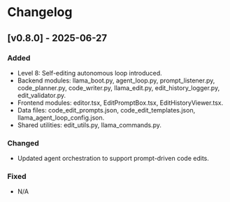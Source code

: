 # Changelog

## [v0.8.0] - 2025-06-27
### Added
- Level 8: Self-editing autonomous loop introduced.
- Backend modules: llama_boot.py, agent_loop.py, prompt_listener.py, code_planner.py, code_writer.py, llama_edit.py, edit_history_logger.py, edit_validator.py.
- Frontend modules: editor.tsx, EditPromptBox.tsx, EditHistoryViewer.tsx.
- Data files: code_edit_prompts.json, code_edit_templates.json, llama_agent_loop_config.json.
- Shared utilities: edit_utils.py, llama_commands.py.
### Changed
- Updated agent orchestration to support prompt-driven code edits.
### Fixed
- N/A

